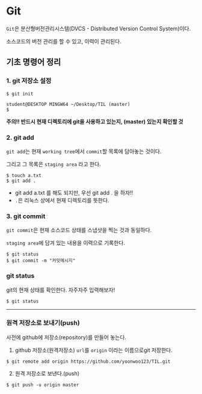 # Git

`Git`은 분산형버전관리시스템(DVCS - Distributed Version Control System)이다.

소스코드의 버전 관리를 할 수 있고, 이력이 관리된다.



## 기초 명령어 정리

### 1. git 저장소 설정

```
$ git init
```

```
student@DESKTOP MINGW64 ~/Desktop/TIL (master)
$
```

**주의!! 반드시 현재 디렉토리에 git을 사용하고 있는지, (master) 있는지 확인할 것**

### 2. git add

`git add`는 현재 `working tree`에서 `commit`할 목록에 담아놓는 것이다.

그리고 그 목록은 `staging area` 라고 한다.

```
$ touch a.txt
$ git add .
```

* git add a.txt 를 해도 되지만, 우선 git add . 을 하자!!
* `.`은 리눅스 상에서 현재 디렉토리를 뜻한다.

### 3. git commit

`git commit`은 현재 소스코드 상태를 스냅샷을 찍는 것과 동일하다.

`staging area`에 담겨 있는 내용을 이력으로 기록한다.

```
$ git status
$ git commit -m "커밋메시지"
```

### git status

git의 현재 상태를 확인한다. 자주자주 입력해보자!

```
$ git status
```
---
### 원격 저장소로 보내기(push)

사전에 github에 저장소(repository)를 만들어 놓는다.

1. github 저장소(원격저장소) `url`를 `origin` 이라는 이름으로git 저장한다.

```
$ git remote add origin https://github.com/yoonwoo123/TIL.git
```
2. 원격 저장소로 보낸다.(push)
```
$ git push -u origin master
```

